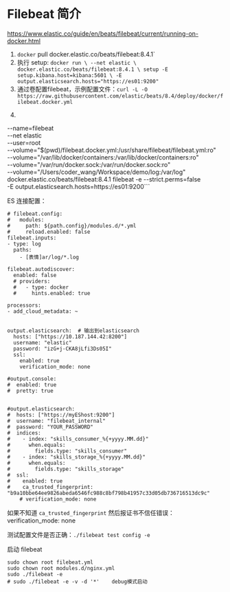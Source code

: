 # Filebeat 简介

https://www.elastic.co/guide/en/beats/filebeat/current/running-on-docker.html


1. `docker` pull docker.elastic.co/beats/filebeat:8.4.1`
2. 执行 setup: ```docker run \
	--net elastic \
	docker.elastic.co/beats/filebeat:8.4.1 \
	setup -E setup.kibana.host=kibana:5601 \
	-E output.elasticsearch.hosts="https://es01:9200"```
3. 通过卷配置filebeat，示例配置文件：`curl -L -O https://raw.githubusercontent.com/elastic/beats/8.4/deploy/docker/filebeat.docker.yml`
4. 
   ```docker run -d \
  --name=filebeat \
  --net elastic \
  --user=root \
  --volume="$(pwd)/filebeat.docker.yml:/usr/share/filebeat/filebeat.yml:ro" \
  --volume="/var/lib/docker/containers:/var/lib/docker/containers:ro" \
  --volume="/var/run/docker.sock:/var/run/docker.sock:ro" \
  --volume="/Users/coder_wang/Workspace/demo/log:/var/log" \
  docker.elastic.co/beats/filebeat:8.4.1 filebeat -e --strict.perms=false \
  -E output.elasticsearch.hosts=https://es01:9200```


ES 连接配置：
```
# filebeat.config:
#   modules:
#     path: ${path.config}/modules.d/*.yml
#     reload.enabled: false
filebeat.inputs:
- type: log
  paths:
    - [表情]ar/log/*.log

filebeat.autodiscover:
  enabled: false
  # providers:
  #   - type: docker
  #     hints.enabled: true

processors:
- add_cloud_metadata: ~


output.elasticsearch:  # 输出到elasticsearch
  hosts: ["https://10.187.144.42:8200"]
  username: "elastic"
  password: "izG+j-CKA8jLfi3Ds05I"
  ssl:
    enabled: true
    verification_mode: none

#output.console:
#  enabled: true
#  pretty: true


#output.elasticsearch:
#  hosts: ["https://myEShost:9200"]
#  username: "filebeat_internal"
#  password: "YOUR_PASSWORD" 
#  indices:
#    - index: "skills_consumer_%{+yyyy.MM.dd}"
#      when.equals:
#        fields.type: "skills_consumer"
#    - index: "skills_storage_%{+yyyy.MM.dd}"
#      when.equals:
#        fields.type: "skills_storage"
#  ssl:
#    enabled: true
#    ca_trusted_fingerprint: "b9a10bbe64ee9826abeda6546fc988c8bf798b41957c33d05db736716513dc9c"
    # verification_mode: none 
```
如果不知道 `ca_trusted_fingerprint` 然后报证书不信任错误：verification_mode: none 


测试配置文件是否正确：`./filebeat test config -e`

启动 filebeat 
```
sudo chown root filebeat.yml 
sudo chown root modules.d/nginx.yml 
sudo ./filebeat -e
# sudo ./filebeat -e -v -d '*'    debug模式启动
```